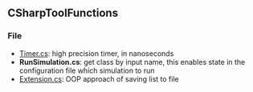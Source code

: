 CSharpToolFunctions
---

### File
- [Timer.cs](https://github.com/hxwang/Tool-Functions/blob/master/CSharpToolFunc/Timer.cs): high precision timer, in nanoseconds
- **RunSimulation.cs**: get class by input name, this enables state in the configuration file which simulation to run
- [Extension.cs](https://github.com/hxwang/Tool-Functions/blob/master/CSharpToolFunc/Extension.cs): OOP approach of saving list to file
